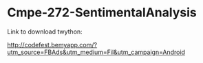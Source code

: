 Cmpe-272-SentimentalAnalysis
============================

Link to download twython:

http://codefest.bemyapp.com/?utm_source=FBAds&utm_medium=Fil&utm_campaign=Android
